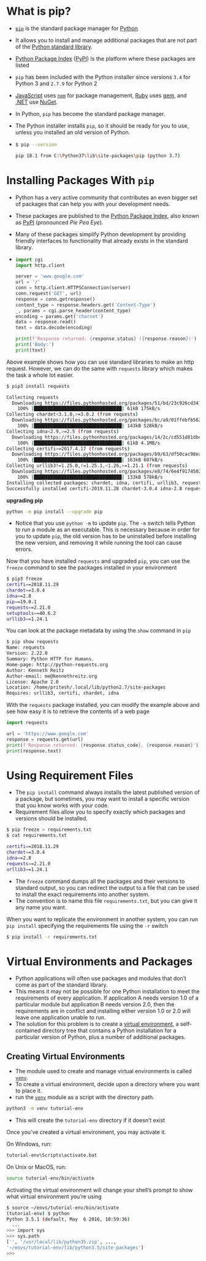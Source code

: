 # What is pip?

- [`pip`](https://pip.pypa.io/en/stable/) is the standard package manager for [Python](https://www.python.org/)

- It allows you to install and manage additional packages that are not part of the [Python standard library](https://docs.python.org/3/py-modindex.html).

- [Python Package Index](https://pypi.org/) ([PyPI](https://pypi.org/)) Is the platform where these packages are listed

- `pip` has been included with the Python installer since versions `3.4` for Python 3 and `2.7.9` for Python 2

- [JavaScript](https://developer.mozilla.org/en-US/docs/Web/JavaScript) uses [`npm`](https://www.npmjs.com/) for package management, [Ruby](https://www.ruby-lang.org/en/) uses [gem](https://rubygems.org/), and [.NET](https://dotnet.microsoft.com/languages) use [NuGet](https://www.nuget.org/).

- In Python, `pip` has become the standard package manager.

- The Python installer installs `pip`, so it should be ready for you to use, unless you installed an old version of Python.

- ```bash
  $ pip --version
  
  pip 18.1 from C:\Python37\lib\site-packages\pip (python 3.7)
  ```



# Installing Packages With `pip`

- Python has a very active community that contributes an even bigger set of packages that can help you with your development needs.

-  These packages are published to the [Python Package Index](https://pypi.org/), also known as [PyPI](https://pypi.org/) (pronounced *Pie Pea Eye*).

- Many of these packages simplify Python development by providing friendly interfaces to functionality that already exists in the standard library.

- ```python
  import cgi
  import http.client
  
  server = 'www.google.com'
  url = '/'
  conn = http.client.HTTPSConnection(server)
  conn.request('GET', url)
  response = conn.getresponse()
  content_type = response.headers.get('Content-Type')
  _, params = cgi.parse_header(content_type)
  encoding = params.get('charset')
  data = response.read()
  text = data.decode(encoding)
  
  print(f'Response returned: {response.status} ({response.reason})')
  print('Body:')
  print(text)
  ```



Above example shows how you can use standard libraries to make an http request. However, we can do the same with `requests` library which makes the task a whole lot easier.

```bash
$ pip3 install requests

Collecting requests
  Downloading https://files.pythonhosted.org/packages/51/bd/23c926cd341ea6b7dd0b2a00aba99ae0f828be89d72b2190f27c11d4b7fb/requests-2.22.0-py2.py3-none-any.whl (57kB)
    100% |████████████████████████████████| 61kB 175kB/s 
Collecting chardet<3.1.0,>=3.0.2 (from requests)
  Downloading https://files.pythonhosted.org/packages/bc/a9/01ffebfb562e4274b6487b4bb1ddec7ca55ec7510b22e4c51f14098443b8/chardet-3.0.4-py2.py3-none-any.whl (133kB)
    100% |████████████████████████████████| 143kB 528kB/s 
Collecting idna<2.9,>=2.5 (from requests)
  Downloading https://files.pythonhosted.org/packages/14/2c/cd551d81dbe15200be1cf41cd03869a46fe7226e7450af7a6545bfc474c9/idna-2.8-py2.py3-none-any.whl (58kB)
    100% |████████████████████████████████| 61kB 4.1MB/s 
Collecting certifi>=2017.4.17 (from requests)
  Downloading https://files.pythonhosted.org/packages/b9/63/df50cac98ea0d5b006c55a399c3bf1db9da7b5a24de7890bc9cfd5dd9e99/certifi-2019.11.28-py2.py3-none-any.whl (156kB)
    100% |████████████████████████████████| 163kB 607kB/s 
Collecting urllib3!=1.25.0,!=1.25.1,<1.26,>=1.21.1 (from requests)
  Downloading https://files.pythonhosted.org/packages/e8/74/6e4f91745020f967d09332bb2b8b9b10090957334692eb88ea4afe91b77f/urllib3-1.25.8-py2.py3-none-any.whl (125kB)
    100% |████████████████████████████████| 133kB 578kB/s 
Installing collected packages: chardet, idna, certifi, urllib3, requests
Successfully installed certifi-2019.11.28 chardet-3.0.4 idna-2.8 requests-2.22.0 urllib3-1.25.8
```



__upgrading pip__

```bash
python -m pip install --upgrade pip
```

- Notice that you use `python -m` to update `pip`. The `-m` switch tells Python to run a module as an executable. This is necessary because in order for you to update `pip`, the old version has to be uninstalled before installing the new version, and removing it while running the tool can cause errors.



Now that you have installed `requests` and upgraded `pip`, you can use the `freeze` command to see the packages installed in your environment

```bash
$ pip3 freeze
certifi==2018.11.29
chardet==3.0.4
idna==2.8
pip==19.0.1
requests==2.21.0
setuptools==40.6.2
urllib3==1.24.1
```



You can look at the package metadata by using the `show` command in `pip`

```bash
$ pip show requests
Name: requests
Version: 2.22.0
Summary: Python HTTP for Humans.
Home-page: http://python-requests.org
Author: Kenneth Reitz
Author-email: me@kennethreitz.org
License: Apache 2.0
Location: /home/pritesh/.local/lib/python2.7/site-packages
Requires: urllib3, certifi, chardet, idna
```



With the `requests` package installed, you can modify the example above and see how easy it is to retrieve the contents of a web page



```python
import requests

url = 'https://www.google.com'
response = requests.get(url)
print(f'Response returned: {response.status_code}, {response.reason}')
print(response.text)
```



# Using Requirement Files

- The `pip install` command always installs the latest published version of a package, but sometimes, you may want to install a specific version that you know works with your code.
- Requirement files allow you to specify exactly which packages and versions should be installed.

```bash
$ pip freeze > requirements.txt
$ cat requirements.txt

certifi==2018.11.29
chardet==3.0.4
idna==2.8
requests==2.21.0
urllib3==1.24.1
```

- The `freeze` command dumps all the packages and their versions to standard output, so you can redirect the output to a file that can be used to install the exact requirements into another system. 
- The convention is to name this file `requirements.txt`, but you can give it any name you want.



When you want to replicate the environment in another system, you can run `pip install` specifying the requirements file using the `-r` switch

```bash
$ pip install -r requirements.txt
```



# Virtual Environments and Packages

- Python applications will often use packages and modules that don’t come as part of the standard library.
- This means it may not be possible for one Python installation to meet the requirements of every application. If application A needs version 1.0 of a particular module but application B needs version 2.0, then the requirements are in conflict and installing either version 1.0 or 2.0 will leave one application unable to run.
- The solution for this problem is to create a [virtual environment](https://docs.python.org/3/glossary.html#term-virtual-environment), a self-contained directory tree that contains a Python installation for a particular version of Python, plus a number of additional packages.

## Creating Virtual Environments

- The module used to create and manage virtual environments is called [`venv`](https://docs.python.org/3/library/venv.html#module-venv).
- To create a virtual environment, decide upon a directory where you want to place it.
- run the [`venv`](https://docs.python.org/3/library/venv.html#module-venv) module as a script with the directory path.

```bash
python3 -m venv tutorial-env
```

- This will create the `tutorial-env` directory if it doesn’t exist



Once you’ve created a virtual environment, you may activate it.



On Windows, run:

```bash
tutorial-env\Scripts\activate.bat
```

On Unix or MacOS, run:

```bash
source tutorial-env/bin/activate
```

Activating the virtual environment will change your shell’s prompt to show what virtual environment you’re using

```bash
$ source ~/envs/tutorial-env/bin/activate
(tutorial-env) $ python
Python 3.5.1 (default, May  6 2016, 10:59:36)
  ...
>>> import sys
>>> sys.path
['', '/usr/local/lib/python35.zip', ...,
'~/envs/tutorial-env/lib/python3.5/site-packages']
>>>
```

